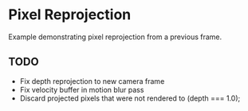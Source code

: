# Pixel Reprojection

Example demonstrating pixel reprojection from a previous frame.

## TODO

- Fix depth reprojection to new camera frame
- Fix velocity buffer in motion blur pass
- Discard projected pixels that were not rendered to (depth === 1.0);

